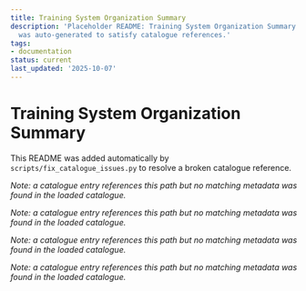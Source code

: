 ```yaml
---
title: Training System Organization Summary
description: 'Placeholder README: Training System Organization Summary. This file
  was auto-generated to satisfy catalogue references.'
tags:
- documentation
status: current
last_updated: '2025-10-07'
---
```


# Training System Organization Summary

This README was added automatically by `scripts/fix_catalogue_issues.py` to resolve a broken catalogue reference.

*Note: a catalogue entry references this path but no matching metadata was found in the loaded catalogue.*

*Note: a catalogue entry references this path but no matching metadata was found in the loaded catalogue.*

*Note: a catalogue entry references this path but no matching metadata was found in the loaded catalogue.*

*Note: a catalogue entry references this path but no matching metadata was found in the loaded catalogue.*
